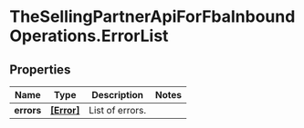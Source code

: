 # TheSellingPartnerApiForFbaInboundOperations.ErrorList

## Properties

Name | Type | Description | Notes
------------ | ------------- | ------------- | -------------
**errors** | [**[Error]**](Error.md) | List of errors. | 


